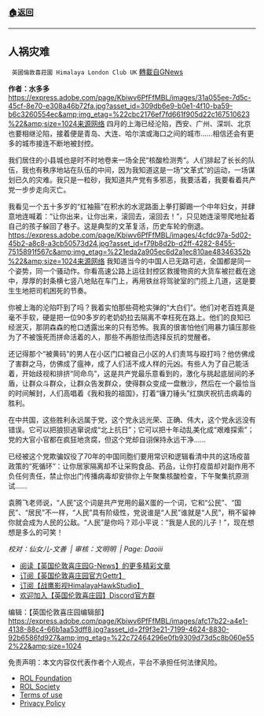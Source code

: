 ###  [:house:返回](README.md)
---


## 人祸灾难
` 英國倫敦喜莊園 Himalaya London Club UK` [轉載自GNews](https://gnews.org/zh-hans/2622682/)

**作者：水多多**
 https://express.adobe.com/page/Kbiwv6PfFfMBL/images/31a055ee-7d5c-45cf-8e70-e308a46b72fa.jpg?asset_id=309db6e9-b0e1-4f10-ba59-b6c3260554ec&amp;img_etag=%22cbc2176ef7fd661f905d22c167510623%22&amp;size=1024来源网络 
四月的上海已经沦陷，西安、广州、深圳、北京也要相继沦陷，接着便是青岛、大连、哈尔滨或海口之间的城市……相信还会有更多的城市接连不断地被封控。
 
我们居住的小县城也是时不时地卷来一场全民“核酸检测秀”。人们排起了长长的队伍，我也有秩序地站在队伍的中间，因为我知道这是一场“文革式”的运动，一场谋划已久的灾难。我只是一粒砂，我知道共产党有多邪恶，我要活着，我要看着共产党一步步走向灭亡。
 
我看见一个五十多岁的“红袖箍”在积水的水泥路面上拳打脚踢一个中年妇女，并肆意地连喊着：“让你出来，让你出来，滚回去，滚回去！”，只见她连滚带爬地扯着自己的孩子躲回了巷子。这是典型的文革复活，历史车轮的倒退。
 https://express.adobe.com/page/Kbiwv6PfFfMBL/images/4cfdc97a-5d02-45b2-a8c8-a3cb50573d24.jpg?asset_id=f79b8d2b-d2ff-4282-8455-7515891f567c&amp;img_etag=%221eda2a905ec6d2a1ec810ae48346352b%22&amp;size=1024来源网络 
我知道当今的中国人已无路可逃，全国都是同一个姿势，同一个骚动作。你看高速公路上运往封控区救援物资的大货车被拦截在途中，厚厚的封条横七竖八地贴在车门上，再用铁丝将驾驶室的门揽上几道，这是要生生地把司机困死的节奏。
 
你被上海的沦陷吓到了吗？我着实怕那些荷枪实弹的“大白们”。他们对老百姓真是毫不手软，硬是把一位90多岁的老奶奶拉去隔离不幸枉死在路上。他们的良知已经泯灭，那阴森森的枪口透露出来的只有恐怖。我真的很害怕他们用暴力镇压那些为了不被饿死而拼命活着的人，那些不再胆怯而选择反抗的觉醒者。
 
还记得那个“被黄码”的男人在小区门口被自己小区的人们责骂与殴打吗？他仿佛成了害群之马，仿佛成了瘟神，成了人们活不成人样的元凶。有些人为了自己能活着，开始歧视和排挤“同命鸟”，这是共产党最乐意看到的，激化与挑起底层间的矛盾，让群众斗群众，让群众告发群众，使得群众变成一盘散沙，然后在一个最恰当的时间解封，人们高唱着《我和我的祖国》，打着“镰刀锤头”红旗庆祝抗击病毒的胜利。
 
在中共国，这些胜利永远属于党，这个党永远光荣、正确、伟大，这个党永远没有错误。它可以把狼狈逃窜说成“北上抗日”；它可以把十年动乱美化成“艰难探索”；党的大官小官都在疯狂地贪腐，但这个党却自诩保持永远干净……
 
已经被这个党欺骗奴役了70年的中国同胞们要用常识和逻辑看清中共的这场疫苗政策的“死循环”：让你居家隔离却不让采购食品、药品，让你打疫苗却对副作用不负任何责任，禁止你出门传播病毒却安排你上午聚集核酸检查，下午聚集抗原测试……
 
袁腾飞老师说，“人民”这个词是共产党用的最X蛋的一个词，它和“公民”、“国民”、“居民”不一样，“人民”具有阶级性，党说谁是“人民”谁就是“人民”，稍不留神你就会成为人民的公敌。“人民”是你吗？邓小平说：“我是人民的儿子！”，现在想想是多么的可笑！
 
*校对：仙女儿-文善  | 审核：文明明  | Page: Daoiii*
 
- [阅读【英国伦敦喜庄园G-News】的更多精彩文章](https://gnews.org/zh-hans/author/himalaya_hawk/)
- [订阅【英国伦敦喜庄园官方Gettr】](https://gettr.com/user/himalayaukclub)
- [订阅【战鹰影视HimalayaHawkStudio】](https://gettr.com/user/hawk_studio)
- [欢迎加入【英国伦敦喜庄园】Discord官方群](https://discord.com/invite/VsNaHaMUsy)

编辑：【英国伦敦喜庄园编辑部】
 https://express.adobe.com/page/Kbiwv6PfFfMBL/images/afc17b22-a4e1-4138-88c4-66b1aa53dff8.jpg?asset_id=2f9f3e21-7199-4624-8830-92b6586fd927&amp;img_etag=%22c72464296e0fb9309d73d5c8b060e552%22&amp;size=1024 

免责声明：本文内容仅代表作者个人观点，平台不承担任何法律风险。
  
- [ROL Foundation](https://rolfoundation.org/)
- [ROL Society](https://rolsociety.org/)
- [Terms of use](https://gnews.org/terms-of-use-3/)
- [Privacy Policy](https://gnews.org/privacy-policy/)
